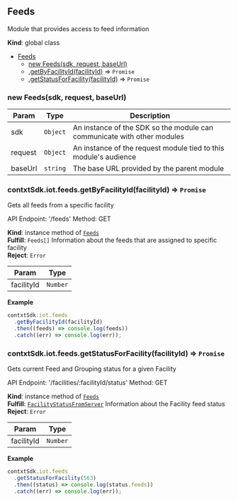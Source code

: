 <a name="Feeds"></a>

## Feeds
Module that provides access to feed information

**Kind**: global class  

* [Feeds](#Feeds)
    * [new Feeds(sdk, request, baseUrl)](#new_Feeds_new)
    * [.getByFacilityId(facilityId)](#Feeds+getByFacilityId) ⇒ <code>Promise</code>
    * [.getStatusForFacility(facilityId)](#Feeds+getStatusForFacility) ⇒ <code>Promise</code>

<a name="new_Feeds_new"></a>

### new Feeds(sdk, request, baseUrl)

| Param | Type | Description |
| --- | --- | --- |
| sdk | <code>Object</code> | An instance of the SDK so the module can communicate   with other modules |
| request | <code>Object</code> | An instance of the request module tied to this   module's audience |
| baseUrl | <code>string</code> | The base URL provided by the parent module |

<a name="Feeds+getByFacilityId"></a>

### contxtSdk.iot.feeds.getByFacilityId(facilityId) ⇒ <code>Promise</code>
Gets all feeds from a specific facility

API Endpoint: '/feeds'
Method: GET

**Kind**: instance method of [<code>Feeds</code>](#Feeds)  
**Fulfill**: <code>Feeds[]</code> Information about the feeds that are assigned to specific facility  
**Reject**: <code>Error</code>  

| Param | Type |
| --- | --- |
| facilityId | <code>Number</code> | 

**Example**  
```js
contxtSdk.iot.feeds
  .getByFacilityId(facilityId)
  .then((feeds) => console.log(feeds))
  .catch((err) => console.log(err));
```
<a name="Feeds+getStatusForFacility"></a>

### contxtSdk.iot.feeds.getStatusForFacility(facilityId) ⇒ <code>Promise</code>
Gets current Feed and Grouping status for a given Facility

API Endpoint: '/facilities/:facilityId/status'
Method: GET

**Kind**: instance method of [<code>Feeds</code>](#Feeds)  
**Fulfill**: [<code>FacilityStatusFromServer</code>](./Typedefs.md#FacilityStatusFromServer) Information about the Facility feed status  
**Reject**: <code>Error</code>  

| Param | Type |
| --- | --- |
| facilityId | <code>Number</code> | 

**Example**  
```js
contxtSdk.iot.feeds
  .getStatusForFacility(563)
  .then((status) => console.log(status.feeds))
  .catch((err) => console.log(err));
```
